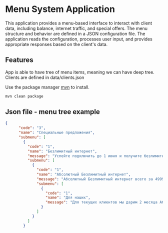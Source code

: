 # Menu System Application

This application provides a menu-based interface to interact with client data, including balance, internet traffic, and special offers. The menu structure and behavior are defined in a JSON configuration file. The application reads the configuration, processes user input, and provides appropriate responses based on the client's data.
## Features
App is able to have tree of menu items, meaning we can have deep tree.
Clients are defined in data/clients.json 

Use the package manager [mvn](https://maven.apache.org/run.html) to install.

```bash
mvn clean package
```

## Json file - menu tree example

```json
{
      "code": "3",
      "name": "Специальные предложения",
      "submenu": [
        {
          "code": "1",
          "name": "Безлимитный интернет",
          "message": "Успейте подключить до 1 июня и получите безлимитный интернет.",
          "submenu": [
            {
              "code": "1",
              "name": "Абсолютный Безлимитный интернет",
              "message": "Абсолютный Безлимитный интернет всего за 4999 тг",
              "submenu": [
                {
                  "code": "1",
                  "name": "Для наших",
                  "message": "Для текущих клиентов мы дарим 2 месяца Абсолютного Безлимитного интернета всего за 499 тг"
                }
              ]
            }
          ]
        }
```
